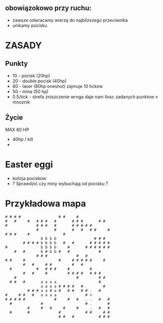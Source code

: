 ## obowiązokowo przy ruchu:
- zawsze odwracamy wierzę do najbliższego przeciwnika
- unikamy pocisku

# ZASADY
## Punkty
- 10 - pocisk (20hp)
- 20 - double pocisk (40hp)
- 80 - laser (80hp oneshot) zajmuje 10 tickow
- 50 - mina (50 hp)
- 0.5/tick - strefa
zniszczenie wroga daje nam ilosc zadanych punktow x mnoznik
## Życie
MAX 80 HP
- 40hp / kill
- 

# Easter eggi

- kolizja pociskow
- ? Sprawdzić czy miny wybuchają od pocisku ?

# Przykładowa mapa
```plaintext
# # # #                 # #     #               
#   #     #   # # #   #       # # #       # #   
#             # # #   #       # # # # #         
              #       #       #   #   # #     # 
# # #     #               #                     
                b b b b                 # # #   
        # # # # b b b b   #   #       # # # # # 
#               b b b b     #       # # # # # # 
    #   #       b # b b #   #             #     
              # # #             #   #           
# #     #               #     # # # # #     #   
        #   #     # #         #   #             
  #           #   # # #     #         #         
        #   #     #         # # # #   # # #     
    #                           #         # #   
  # #   #       a a a a                   #     
                a a a a # # # #   #         #   
          # # # a a # a #   # #   # # .   #     
#     # #   #   a a a a             # <         
# # # # #             #     #   #   . .   #   # 
  #             #                   # .       # 
          #     #   #     #     #     .   #   # 
  #       #             #           # #     # # 
                        # #   #           # # # 
```
